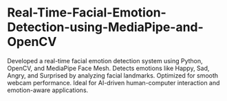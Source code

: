 # Real-Time-Facial-Emotion-Detection-using-MediaPipe-and-OpenCV
Developed a real-time facial emotion detection system using Python, OpenCV, and MediaPipe Face Mesh. Detects emotions like Happy, Sad, Angry, and Surprised by analyzing facial landmarks. Optimized for smooth webcam performance. Ideal for AI-driven human-computer interaction and emotion-aware applications.

